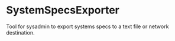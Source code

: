 # SystemSpecsExporter
Tool for sysadmin to export systems specs to a text file or network destination.
